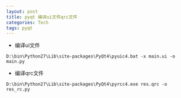 ```yaml
---
layout: post
title: pyqt 编译ui文件qrc文件
categories: Tech
tags: pyqt
---
```


+ 编译ui文件

```
D:\bin\Python27\Lib\site-packages\PyQt4\pyuic4.bat -x main.ui -o main.py
```

+ 编译qrc文件

```
D:\bin\Python27\Lib\site-packages\PyQt4\pyrcc4.exe res.qrc -o res_rc.py
```
